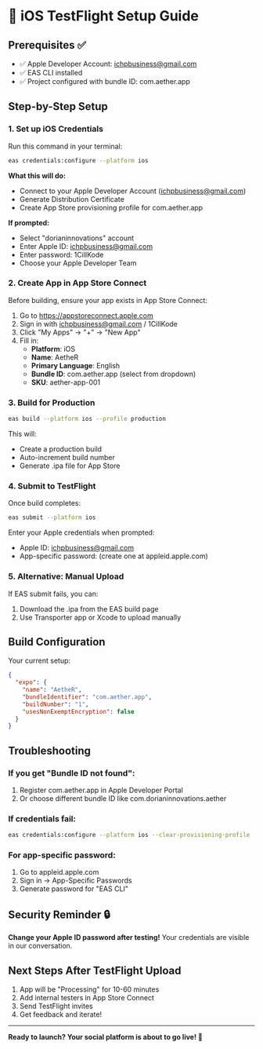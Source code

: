 # 🍎 iOS TestFlight Setup Guide

## Prerequisites ✅
- ✅ Apple Developer Account: ichpbusiness@gmail.com
- ✅ EAS CLI installed
- ✅ Project configured with bundle ID: com.aether.app

## Step-by-Step Setup

### 1. Set up iOS Credentials
Run this command in your terminal:
```bash
eas credentials:configure --platform ios
```

**What this will do:**
- Connect to your Apple Developer Account (ichpbusiness@gmail.com)
- Generate Distribution Certificate
- Create App Store provisioning profile for com.aether.app

**If prompted:**
- Select "dorianinnovations" account
- Enter Apple ID: ichpbusiness@gmail.com
- Enter password: 1CillKode
- Choose your Apple Developer Team

### 2. Create App in App Store Connect
Before building, ensure your app exists in App Store Connect:

1. Go to https://appstoreconnect.apple.com
2. Sign in with ichpbusiness@gmail.com / 1CillKode
3. Click "My Apps" → "+" → "New App"
4. Fill in:
   - **Platform**: iOS
   - **Name**: AetheR
   - **Primary Language**: English
   - **Bundle ID**: com.aether.app (select from dropdown)
   - **SKU**: aether-app-001

### 3. Build for Production
```bash
eas build --platform ios --profile production
```

This will:
- Create a production build
- Auto-increment build number
- Generate .ipa file for App Store

### 4. Submit to TestFlight
Once build completes:
```bash
eas submit --platform ios
```

Enter your Apple credentials when prompted:
- Apple ID: ichpbusiness@gmail.com  
- App-specific password: (create one at appleid.apple.com)

### 5. Alternative: Manual Upload
If EAS submit fails, you can:
1. Download the .ipa from the EAS build page
2. Use Transporter app or Xcode to upload manually

## Build Configuration

Your current setup:
```json
{
  "expo": {
    "name": "AetheR",
    "bundleIdentifier": "com.aether.app",
    "buildNumber": "1",
    "usesNonExemptEncryption": false
  }
}
```

## Troubleshooting

### If you get "Bundle ID not found":
1. Register com.aether.app in Apple Developer Portal
2. Or choose different bundle ID like com.dorianinnovations.aether

### If credentials fail:
```bash
eas credentials:configure --platform ios --clear-provisioning-profile
```

### For app-specific password:
1. Go to appleid.apple.com
2. Sign in → App-Specific Passwords
3. Generate password for "EAS CLI"

## Security Reminder 🔒
**Change your Apple ID password after testing!** 
Your credentials are visible in our conversation.

## Next Steps After TestFlight Upload
1. App will be "Processing" for 10-60 minutes
2. Add internal testers in App Store Connect
3. Send TestFlight invites
4. Get feedback and iterate!

---

**Ready to launch? Your social platform is about to go live! 🚀**